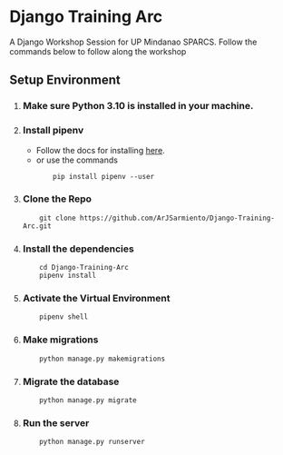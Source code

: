 # Django Training Arc
A Django Workshop Session for UP Mindanao SPARCS. Follow the commands below to follow along the workshop

## Setup Environment
1. ### Make sure Python 3.10 is installed in your machine.
2. ### Install pipenv
    - Follow the docs for installing [here](https://pipenv.pypa.io/en/latest/installation.html).
    - or use the commands
        ```shell
            pip install pipenv --user
        ```
2. ### Clone the Repo
    ```shell
        git clone https://github.com/ArJSarmiento/Django-Training-Arc.git
    ```
3. ### Install the dependencies
    ```shell
        cd Django-Training-Arc
        pipenv install
    ```
4. ### Activate the Virtual Environment
    ```shell
        pipenv shell
    ```
5. ### Make migrations
    ```shell
        python manage.py makemigrations
    ```
6. ### Migrate the database
    ```shell
        python manage.py migrate
    ```
7. ### Run the server
    ```shell
        python manage.py runserver
    ```